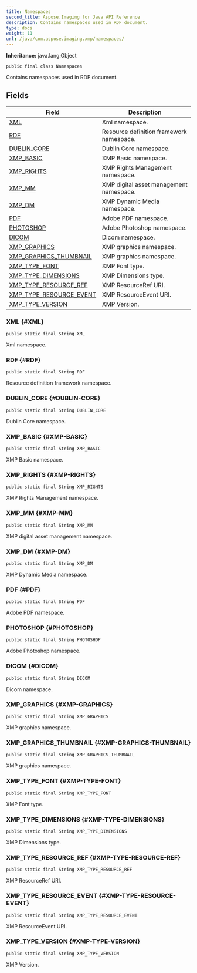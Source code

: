 ```yaml
---
title: Namespaces
second_title: Aspose.Imaging for Java API Reference
description: Contains namespaces used in RDF document.
type: docs
weight: 11
url: /java/com.aspose.imaging.xmp/namespaces/
---
```

**Inheritance:**
java.lang.Object
```
public final class Namespaces
```

Contains namespaces used in RDF document.
## Fields

| Field | Description |
| --- | --- |
| [XML](#XML) | Xml namespace. |
| [RDF](#RDF) | Resource definition framework namespace. |
| [DUBLIN_CORE](#DUBLIN-CORE) | Dublin Core namespace. |
| [XMP_BASIC](#XMP-BASIC) | XMP Basic namespace. |
| [XMP_RIGHTS](#XMP-RIGHTS) | XMP Rights Management namespace. |
| [XMP_MM](#XMP-MM) | XMP digital asset management namespace. |
| [XMP_DM](#XMP-DM) | XMP Dynamic Media namespace. |
| [PDF](#PDF) | Adobe PDF namespace. |
| [PHOTOSHOP](#PHOTOSHOP) | Adobe Photoshop namespace. |
| [DICOM](#DICOM) | Dicom namespace. |
| [XMP_GRAPHICS](#XMP-GRAPHICS) | XMP graphics namespace. |
| [XMP_GRAPHICS_THUMBNAIL](#XMP-GRAPHICS-THUMBNAIL) | XMP graphics namespace. |
| [XMP_TYPE_FONT](#XMP-TYPE-FONT) | XMP Font type. |
| [XMP_TYPE_DIMENSIONS](#XMP-TYPE-DIMENSIONS) | XMP Dimensions type. |
| [XMP_TYPE_RESOURCE_REF](#XMP-TYPE-RESOURCE-REF) | XMP ResourceRef URI. |
| [XMP_TYPE_RESOURCE_EVENT](#XMP-TYPE-RESOURCE-EVENT) | XMP ResourceEvent URI. |
| [XMP_TYPE_VERSION](#XMP-TYPE-VERSION) | XMP Version. |
### XML {#XML}
```
public static final String XML
```


Xml namespace.

### RDF {#RDF}
```
public static final String RDF
```


Resource definition framework namespace.

### DUBLIN_CORE {#DUBLIN-CORE}
```
public static final String DUBLIN_CORE
```


Dublin Core namespace.

### XMP_BASIC {#XMP-BASIC}
```
public static final String XMP_BASIC
```


XMP Basic namespace.

### XMP_RIGHTS {#XMP-RIGHTS}
```
public static final String XMP_RIGHTS
```


XMP Rights Management namespace.

### XMP_MM {#XMP-MM}
```
public static final String XMP_MM
```


XMP digital asset management namespace.

### XMP_DM {#XMP-DM}
```
public static final String XMP_DM
```


XMP Dynamic Media namespace.

### PDF {#PDF}
```
public static final String PDF
```


Adobe PDF namespace.

### PHOTOSHOP {#PHOTOSHOP}
```
public static final String PHOTOSHOP
```


Adobe Photoshop namespace.

### DICOM {#DICOM}
```
public static final String DICOM
```


Dicom namespace.

### XMP_GRAPHICS {#XMP-GRAPHICS}
```
public static final String XMP_GRAPHICS
```


XMP graphics namespace.

### XMP_GRAPHICS_THUMBNAIL {#XMP-GRAPHICS-THUMBNAIL}
```
public static final String XMP_GRAPHICS_THUMBNAIL
```


XMP graphics namespace.

### XMP_TYPE_FONT {#XMP-TYPE-FONT}
```
public static final String XMP_TYPE_FONT
```


XMP Font type.

### XMP_TYPE_DIMENSIONS {#XMP-TYPE-DIMENSIONS}
```
public static final String XMP_TYPE_DIMENSIONS
```


XMP Dimensions type.

### XMP_TYPE_RESOURCE_REF {#XMP-TYPE-RESOURCE-REF}
```
public static final String XMP_TYPE_RESOURCE_REF
```


XMP ResourceRef URI.

### XMP_TYPE_RESOURCE_EVENT {#XMP-TYPE-RESOURCE-EVENT}
```
public static final String XMP_TYPE_RESOURCE_EVENT
```


XMP ResourceEvent URI.

### XMP_TYPE_VERSION {#XMP-TYPE-VERSION}
```
public static final String XMP_TYPE_VERSION
```


XMP Version.

